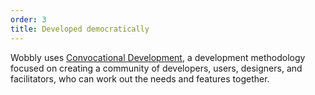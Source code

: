 ```yaml
---
order: 3
title: Developed democratically
---
```


Wobbly uses [Convocational Development](/convocational-development.html), a development
methodology focused on creating a community of developers, users, designers, and facilitators, who can work out
the needs and features together.
